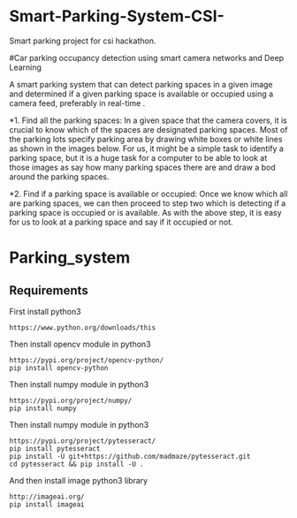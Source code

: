 # Smart-Parking-System-CSI-
Smart parking project for csi hackathon.

#Car parking occupancy detection using smart camera networks and Deep Learning

A smart parking system that can detect parking spaces in a given image and determined if a given parking space is available or occupied using a camera feed, preferably in real-time .

*1. Find all the parking spaces: In a given space that the camera covers, it is crucial to know which of the spaces are designated parking spaces. Most of the parking lots specify parking area by drawing white boxes or white lines as shown in the images below. For us, it might be a simple task to identify a parking space, but it is a huge task for a computer to be able to look at those images as say how many parking spaces there are and draw a bod around the parking spaces.

*2. Find if a parking space is available or occupied: Once we know which all are parking spaces, we can then proceed to step two which is detecting if a parking space is occupied or is available. As with the above step, it is easy for us to look at a parking space and say if it occupied or not.


# Parking_system


## Requirements

First install python3 

```
https://www.python.org/downloads/this 
```

Then install opencv module in python3 

```
https://pypi.org/project/opencv-python/
pip install opencv-python
```

Then install numpy module in python3

```
https://pypi.org/project/numpy/
pip install numpy
```

Then install numpy module in python3

```
https://pypi.org/project/pytesseract/
pip install pytesseract
pip install -U git+https://github.com/madmaze/pytesseract.git
cd pytesseract && pip install -U .
```

And then install image python3 library

```
http://imageai.org/
pip install imageai
```
